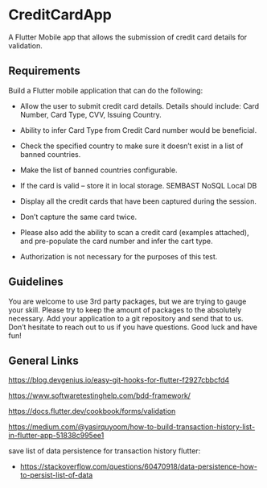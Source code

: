 # CreditCardApp

A Flutter Mobile app that allows the submission of credit card details for validation.

## Requirements

Build a Flutter mobile application that can do the following:

- Allow the user to submit credit card details. Details should include: Card Number, Card Type, CVV, Issuing Country.
- Ability to infer Card Type from Credit Card number would be beneficial.
- Check the specified country to make sure it doesn’t exist in a list of banned countries.
- Make the list of banned countries configurable.
- If the card is valid – store it in local storage.
SEMBAST NoSQL Local DB

- Display all the credit cards that have been captured during the session.
- Don’t capture the same card twice.
- Please also add the ability to scan a credit card (examples attached), and pre-populate the card number and infer the cart type.
- Authorization is not necessary for the purposes of this test.

## Guidelines

You are welcome to use 3rd party packages, but we are trying to gauge your skill. Please try to keep the amount of packages to the absolutely necessary. Add your application to a git repository and send that to us. Don’t hesitate to reach out to us if you have questions. Good luck and have fun!  

## General Links

<https://blog.devgenius.io/easy-git-hooks-for-flutter-f2927cbbcfd4>

<https://www.softwaretestinghelp.com/bdd-framework/>

<https://docs.flutter.dev/cookbook/forms/validation>

<https://medium.com/@yasirquyoom/how-to-build-transaction-history-list-in-flutter-app-51838c995ee1>

save list of data persistence for transaction history flutter:

- <https://stackoverflow.com/questions/60470918/data-persistence-how-to-persist-list-of-data>
